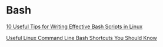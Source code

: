 # Bash
[10 Useful Tips for Writing Effective Bash Scripts in Linux](https://www.tecmint.com/useful-tips-for-writing-bash-scripts-in-linux/)

[Useful Linux Command Line Bash Shortcuts You Should Know](https://www.tecmint.com/linux-command-line-bash-shortcut-keys/)

